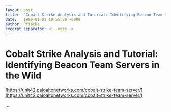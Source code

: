 ```yaml
---
layout: post
title:  "Cobalt Strike Analysis and Tutorial: Identifying Beacon Team Servers in the Wild"
date:   1990-01-01 19:55:00 +0000
author: PfiatDe
excerpt_separator: <!--more-->
---
```


# Cobalt Strike Analysis and Tutorial: Identifying Beacon Team Servers in the Wild

[https://unit42.paloaltonetworks.com/cobalt-strike-team-server/](https://unit42.paloaltonetworks.com/cobalt-strike-team-server/)

...
<!--more-->
